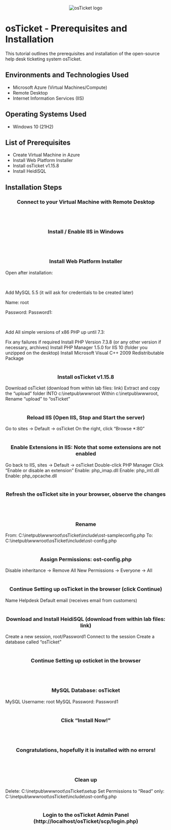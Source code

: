 <p align="center">
<img src="https://i.imgur.com/Clzj7Xs.png" alt="osTicket logo"/>
</p>

<h1>osTicket - Prerequisites and Installation</h1>
This tutorial outlines the prerequisites and installation of the open-source help desk ticketing system osTicket.<br />


<!-- <h2>Video Demonstration</h2>

- ### [YouTube: How To Install osTicket with Prerequisites](https://www.youtube.com) -->

<h2>Environments and Technologies Used</h2>

- Microsoft Azure (Virtual Machines/Compute)
- Remote Desktop
- Internet Information Services (IIS)

<h2>Operating Systems Used </h2>

- Windows 10</b> (21H2)

<h2>List of Prerequisites</h2>

- Create Virtual Machine in Azure
- Install Web Platform Installer
- Install osTicket v1.15.8
- Install HeidiSQL

<h2>Installation Steps</h2>
<h3 align="center">Connect to your Virtual Machine with Remote Desktop</h3>
<br />
<br />
<h3 align="center">Install / Enable IIS in Windows</h3>
<br />
<br />
<h3 align="center">Install Web Platform Installer</h3>
<p>
  Open after installation:
</p>
<br />
<p>
  Add MySQL 5.5 (it will ask for credentials to be created later)
</p>
<p>
  Name: root
</p>
<p>
  Password: Password1:
</p>
<br />
<p>
  Add All simple versions of x86 PHP up until 7.3:
</p>
  Fix any failures if required 
Install PHP Version 7.3.8 (or any other version if necessary, archives)
Install PHP Manager 1.5.0 for IIS 10 (folder you unzipped on the desktop)
Install Microsoft Visual C++ 2009 Redistributable Package
<br />
<br />
<h3 align="center">Install osTicket v1.15.8</h3>
Download osTicket (download from within lab files: link)
Extract and copy the “upload” folder INTO c:\inetpub\wwwroot
Within c:\inetpub\wwwroot, Rename “upload” to “osTicket”
<br />
<br />
<h3 align="center">Reload IIS (Open IIS, Stop and Start the server)</h3>
Go to sites -> Default -> osTicket
On the right, click “Browse *:80”
<br />
<br />
<h3 align="center">Enable Extensions in IIS: Note that some extensions are not enabled</h3>
Go back to IIS, sites -> Default -> osTicket
Double-click PHP Manager
Click “Enable or disable an extension”
Enable: php_imap.dll
Enable: php_intl.dll
Enable: php_opcache.dll
<br />
<br />
<h3 align="center">Refresh the osTicket site in your browser, observe the changes</h3>
<br />
<br />
<h3 align="center">Rename</h3>
From: C:\inetpub\wwwroot\osTicket\include\ost-sampleconfig.php
	To: C:\inetpub\wwwroot\osTicket\include\ost-config.php
<br />
<br />
<h3 align="center">Assign Permissions: ost-config.php</h3>
Disable inheritance -> Remove All
New Permissions -> Everyone -> All
<br />
<br />
<h3 align="center">Continue Setting up osTicket in the browser (click Continue)</h3>
Name Helpdesk
Default email (receives email from customers)
<br />
<br />
<h3 align="center">Download and Install HeidiSQL (download from within lab files: link)</h3>
Create a new session, root/Password1
Connect to the session
Create a database called “osTicket”
<br />
<br />
<h3 align="center">Continue Setting up osticket in the browser</h3>
<br />
<br />
<h3 align="center">MySQL Database: osTicket</h3>
MySQL Username: root
MySQL Password: Password1
<br />
<br />
<h3 align="center">Click “Install Now!”</h3>
<br />
<br />
<h3 align="center">Congratulations, hopefully it is installed with no errors!</h3>
<br />
<br />
<h3 align="center">Clean up</h3>
Delete: C:\inetpub\wwwroot\osTicket\setup
Set Permissions to “Read” only: C:\inetpub\wwwroot\osTicket\include\ost-config.php
<br />
<br />
<h3 align="center">Login to the osTicket Admin Panel (http://localhost/osTicket/scp/login.php)</h3>
<br />
<br />
<!-- <p>
<img src="https://i.imgur.com/DJmEXEB.png" height="80%" width="80%" alt="Disk Sanitization Steps"/>
</p>
<p>
Lorem ipsum dolor sit amet, consectetur adipiscing elit, sed do eiusmod tempor incididunt ut labore et dolore magna aliqua. Ut enim ad minim veniam, quis nostrud exercitation ullamco laboris nisi ut aliquip ex ea commodo consequat. Duis aute irure dolor in reprehenderit in voluptate velit esse cillum dolore eu fugiat nulla pariatur.
</p>
<br />

<p>
<img src="https://i.imgur.com/DJmEXEB.png" height="80%" width="80%" alt="Disk Sanitization Steps"/>
</p>
<p>
Lorem ipsum dolor sit amet, consectetur adipiscing elit, sed do eiusmod tempor incididunt ut labore et dolore magna aliqua. Ut enim ad minim veniam, quis nostrud exercitation ullamco laboris nisi ut aliquip ex ea commodo consequat. Duis aute irure dolor in reprehenderit in voluptate velit esse cillum dolore eu fugiat nulla pariatur.
</p>
<br />

<p>
<img src="https://i.imgur.com/DJmEXEB.png" height="80%" width="80%" alt="Disk Sanitization Steps"/>
</p>
<p>
Lorem ipsum dolor sit amet, consectetur adipiscing elit, sed do eiusmod tempor incididunt ut labore et dolore magna aliqua. Ut enim ad minim veniam, quis nostrud exercitation ullamco laboris nisi ut aliquip ex ea commodo consequat. Duis aute irure dolor in reprehenderit in voluptate velit esse cillum dolore eu fugiat nulla pariatur.
</p>
<br />
 -->
